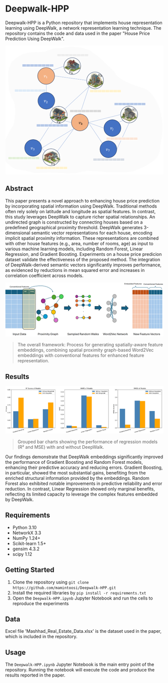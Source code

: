 # Deepwalk-HPP

Deepwalk-HPP is a Python repository that implements house representation learning using DeepWalk, a network representation learning technique. The repository contains the code and data used in the paper "House Price Prediction Using DeepWalk".

![](images/graph.png)

## Abstract

This paper presents a novel approach to enhancing house price prediction by incorporating spatial information using DeepWalk. Traditional methods often rely solely on latitude and longitude as spatial features. In contrast, this study leverages DeepWalk to capture richer spatial relationships. An undirected graph is constructed by connecting houses based on a predefined geographical proximity threshold. DeepWalk generates 3-dimensional semantic vector representations for each house, encoding implicit spatial proximity information. These representations are combined with other house features (e.g., area, number of rooms, age) as input to various machine learning models, including Random Forest, Linear Regression, and Gradient Boosting. Experiments on a house price predicion dataset validate the effectiveness of the proposed method. The integration of DeepWalk-derived semantic vectors significantly improves performance, as evidenced by reductions in mean squared error and increases in correlation coefficient across models.

![](images/proposedModel.png)

> The overall framework: Process for generating spatially-aware feature embeddings, combining spatial proximity graph-based Word2Vec embeddings with conventional features for enhanced feature representation.

## Results

![](images/results.png)

> Grouped bar charts showing the performance of regression models (R² and MSE) with and without DeepWalk.

Our findings demonstrate that DeepWalk embeddings significantly improved the performance of Gradient Boosting and Random Forest models, enhancing their predictive accuracy and reducing errors. Gradient Boosting, in particular, showed the most substantial gains, benefiting from the enriched structural information provided by the embeddings. Random Forest also exhibited notable improvements in predictive reliability and error reduction. In contrast, Linear Regression showed only marginal benefits, reflecting its limited capacity to leverage the complex features embedded by DeepWalk.

## Requirements

- Python 3.10
- NetworkX 3.3
- NumPy 1.24+
- Scikit-learn 1.5+
- gensim 4.3.2
- scipy 1.12

## Getting Started

1. Clone the repository using `git clone https://github.com/mamintoosi/Deepwalk-HPP.git`
2. Install the required libraries by `pip install -r requirements.txt`
3. Open the `Deepwalk-HPP.ipynb` Jupyter Notebook and run the cells to reproduce the experiments

## Data

Excel file 'Mashhad_Real_Estate_Data.xlsx' is the dataset used in the paper, which is included in the repository.

## Usage

The `Deepwalk-HPP.ipynb` Jupyter Notebook is the main entry point of the repository. Running the notebook will execute the code and produce the results reported in the paper.
